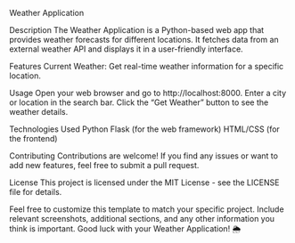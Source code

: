 Weather Application

Description
The Weather Application is a Python-based web app that provides weather forecasts for different locations. 
It fetches data from an external weather API and displays it in a user-friendly interface.

Features
Current Weather: Get real-time weather information for a specific location.

Usage
Open your web browser and go to http://localhost:8000.
Enter a city or location in the search bar.
Click the “Get Weather” button to see the weather details.

Technologies Used
Python
Flask (for the web framework)
HTML/CSS (for the frontend)

Contributing
Contributions are welcome! If you find any issues or want to add new features, feel free to submit a pull request.

License
This project is licensed under the MIT License - see the LICENSE file for details.

Feel free to customize this template to match your specific project. Include relevant screenshots, 
additional sections, and any other information you think is important. Good luck with your Weather Application! 🌦️
